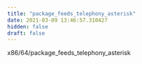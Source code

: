 ```yaml
---
title: "package_feeds_telephony_asterisk"
date: 2021-03-09 13:46:57.310427
hidden: false
draft: false
---
```


x86/64/package_feeds_telephony_asterisk

